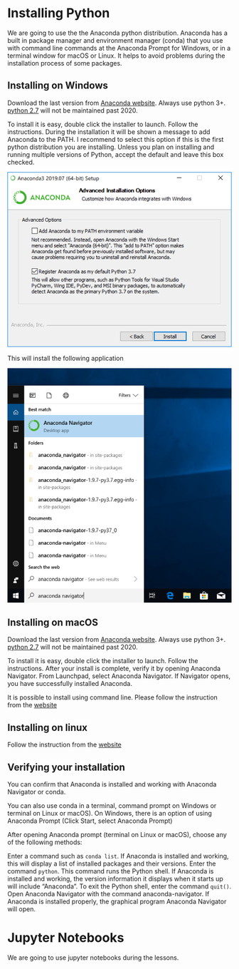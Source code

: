 # Installing Python

We are going to use the the Anaconda python distribution. Anaconda has a built in package manager and environment manager (conda) 
that you use with command line commands at the Anaconda Prompt for Windows, or in a terminal window for macOS or Linux.
It helps to avoid problems during the installation process of some packages. 

## Installing on Windows

Download the last version from [Anaconda website]( https://www.anaconda.com/distribution/#windows). Always use python 3+.
[python 2.7](https://pythonclock.org/) will not be maintained past 2020. 

To install it is easy, double click the installer to launch. Follow the instructions. During the installation it will be
shown a message to add Anaconda to the PATH. I recommend to select this option if this is the first python distribution
you are installing. Unless you plan on installing and running multiple versions of
Python, accept the default and leave this box checked.

![alt text](images/conda.png)

This will install the following application

![alt text](images/anaconda.png)

## Installing on macOS
 
Download the last version from [Anaconda website]( https://www.anaconda.com/downloads#macos). Always use python 3+.
[python 2.7](https://pythonclock.org/) will not be maintained past 2020. 

To install it is easy, double click the installer to launch. Follow the instructions. 
After your install is complete, verify it by opening Anaconda Navigator. From Launchpad, 
select Anaconda Navigator. If Navigator opens, you have successfully installed Anaconda. 


It is possible to install using command line. Please follow the instruction from the 
[website](https://docs.anaconda.com/anaconda/install/mac-os/)

## Installing on linux
Follow the instruction from the  [website](https://docs.anaconda.com/anaconda/install/linux/)

## Verifying your installation
You can confirm that Anaconda is installed and working with Anaconda Navigator or conda.

You can also use conda in a terminal, command prompt on Windows or terminal on Linux or macOS).
On Windows, there is an option of using Anaconda Prompt (Click Start, select Anaconda Prompt)

After opening Anaconda prompt (terminal on Linux or macOS), choose any of the following methods:

Enter a command such as `conda list`. If Anaconda is installed and working, this will display a 
list of installed packages and their versions.
Enter the command `python`. This command runs the Python shell.
 If Anaconda is installed and working, the version information it displays when it 
 starts up will include “Anaconda”. To exit the Python shell, enter the command `quit()`.
Open Anaconda Navigator with the command anaconda-navigator. 
If Anaconda is installed properly, the graphical program Anaconda Navigator will open.

# Jupyter Notebooks

We are going to use jupyter notebooks during the lessons.